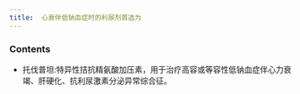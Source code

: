 ```yaml
---
title:  心衰伴低钠血症时的利尿剂首选为
--- 
```


### Contents
- 托伐普坦:特异性拮抗精氨酸加压素，用于治疗高容或等容性低钠血症伴心力衰竭、肝硬化、抗利尿激素分泌异常综合征。

